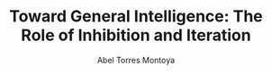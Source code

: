 ---
paperId: 30
author: Abel Torres Montoya
publicationauthor: Torres Montoya, A.
title: "Toward General Intelligence: The Role of Inhibition and Iteration"
pdf: --
poster: Poster_Abel_Torres
alt: --
type: Poster
topic: General Machine Learning
link: http://localhost:4000/papers/icml/2019/pdf/Poster_Abel_Torres.pdf
conference: icml
year: 2019
tags: icml-2019-ab
location: California, USA
---